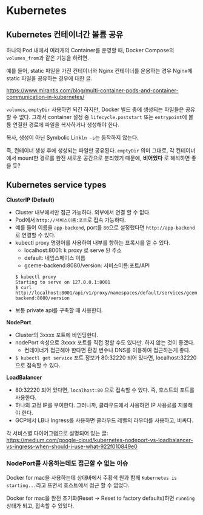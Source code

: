 # Kubernetes

## Kubernetes 컨테이너간 볼륨 공유

하나의 Pod 내에서 여러개의 Container를 운영할 때,
Docker Compose의 `volumes_from`과 같은 기능을 하려면.

예를 들어, static 파일을 가진 컨테이너와 Nginx 컨테이너를
운용하는 경우 Nginx에 static 파일을 공유하는 경우에 대한 글.

https://www.mirantis.com/blog/multi-container-pods-and-container-communication-in-kubernetes/

`volumes`, `emptyDir` 사용하면 되긴 하지만, Docker 빌드 중에 생성되는 파일들은 공유할 수 없다.
그래서 container 설정 중 `lifecycle.poststart` 또는
`entrypoint`에 볼륨 연결한 경로에 파일을 복사하거나 생성해야 한다.

복사, 생성이 아닌 Symbolic Link`ln -s`는 동작하지 않는다.

즉, 컨테이너 생성 후에 생성되는 파일만 공유된다.
`emptyDir` 의미 그대로, 각 컨테이너에서 mount한 경로를 완전 새로운 공간으로 분리했기 때문에, **비어있다** 로 해석하면 좋을 듯?

## Kubernetes service types

**ClusterIP (Default)**

- Cluster 내부에서만 접근 가능하다. 외부에서 연결 할 수 없다.
- Pod에서 `http://서비스이름:포트`로 접속 가능하다.
- 예를 들어 이름을 `app-backend`, port를 `80`으로 설정했다면 `http://app-backend`로 연결할 수 있다.
- kubectl proxy 명령어를 사용하여 내부를 향하는 프록시를 열 수 있다.
  - localhost:8001: k proxy 로 serve 된 주소
  - default: 네임스페이스 이름
  - gceme-backend:8080/version: 서비스이름:포트/API
  ```shell
  $ kubectl proxy
  Starting to serve on 127.0.0.1:8001
  $ curl http://localhost:8001/api/v1/proxy/namespaces/default/services/gceme-backend:8080/version
  ```
- 보통 private api를 구축할 때 사용한다.

**NodePort**

- Cluster의 3xxxx 포트에 바인딩한다.
- nodePort 속성으로 3xxxx 포트를 직접 정할 수도 있다만. 하지 않는 것이 좋겠다.
  - 컨테이너가 접근해야 한다면 환경 변수나 DNS를 이용하여 접근하는게 좋다.
- `$ kubectl get service` 포트 정보가 80:32220 되어 있다면, localhost:32220으로 접속할 수 있다.


**LoadBalancer**

- 80:32220 되어 있다면, `localhost:80` 으로 접속할 수 있다. 즉, 호스트의 포트를 사용한다.
- 하나의 고정 IP를 부여한다. 그러니까, 클라우드에서 사용하면 IP 사용료를 지불해야 한다.
- GCP에서 LB나 Ingress를 사용하면 클라우드 레벨의 라우터를 사용하고, 비싸다.

각 서비스별 다이어그램으로 설명되어 있는 글:<br>
https://medium.com/google-cloud/kubernetes-nodeport-vs-loadbalancer-vs-ingress-when-should-i-use-what-922f010849e0

### NodePort를 사용하는데도 접근할 수 없는 이슈

Docker for mac을 사용하는데 상태바에서 주황색 원과 함께 `Kubernetes is starting...`라고 뜨면서 호스트에서 접근 할 수 없었다.

Docker for mac을 완전 초기화(Reset -> Reset to factory defaults)하면 `running` 상태가 되고, 접속할 수 있었다.
